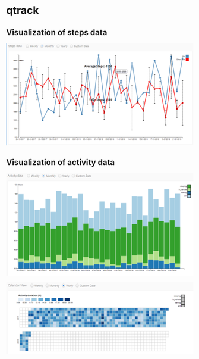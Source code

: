 # qtrack

## Visualization of steps data

![alt text](doc/imgs/stepsLineChartExample.png)

## Visualization of activity data

![alt text](doc/imgs/activityBarchartExample.png)


![alt text](doc/imgs/calendarViewExample.png)

